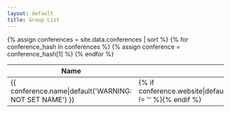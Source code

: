 ```yaml
---
layout: default
title: Group List
---
```

<table class="ui tablet stackable table">
  <thead>
    <tr>
      <th>Name</th>
      <th><i class="world icon"></i></th>
      <th><i class="twitter icon"></i></th>
      <th><i class="envelope icon"></i></th>
      <th><i class="facebook icon"></i></th>
      <th><i class="info icon"></i></th>
      <th>Location</th>
      <th>Calendar</th>
    </tr>
  </thead>
  <tbody>
{% assign conferences = site.data.conferences | sort %}
{% for conference_hash in conferences %}
{% assign conference = conference_hash[1] %}
    <tr>
      <td>{{ conference.name|default('WARNING: NOT SET NAME') }}</td>
      <td>{% if conference.website|default('') != '' %}<a href="{{ conference.website }}" target="_new"><i class="circular world icon"></i></a>{% endif %}</td>
      <td>{% if conference.twitter|default('') != '' %}<a href='https://twitter.com/{{ conference.twitter }}' target='_new'><i class="circular twitter icon"></i></a>{% endif %}</td>
      <td>{% if conference.email|default('') != '' %}<a href='mailto:{{ conference.email }}'><i class="circular envelope icon"></i></a>{% endif %}</td>
      <td>{% if conference.facebook|default('') != '' %}<a href='https://facebook.com/{{ conference.facebook }}' target='_new'><i class="circular facebook icon"></i></a>{% endif %}</td>
      <td>{% if conference.description|default('') != '' %}<i class="circular info icon link" data-content="{{ conference.description }}" data-variation="very wide"></i>{% endif %}</td>
      <td><i class="marker icon"></i>{{ conference.where|default('WARNING: NOT SET LOCATION') }}</td>
      <td><i class="calendar icon"></i>{{ conference.when|default('WARNING: NOT SET WHEN') }}</td>
    </tr>
{% endfor %}
  </tbody>
</table>

<script>
  $('.circular.icon.link').popup({
    inline: true
  });
</script>

